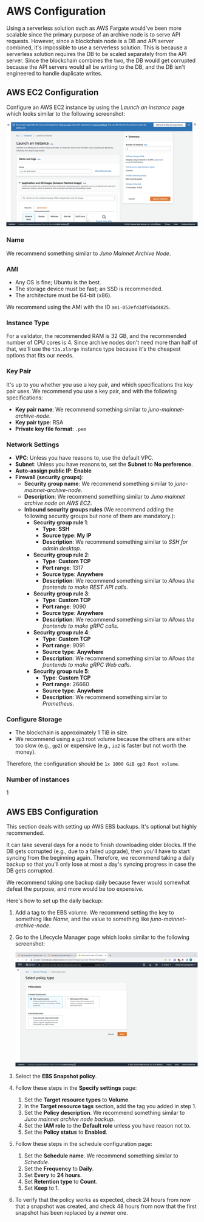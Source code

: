 # AWS Configuration

Using a serverless solution such as AWS Fargate would've been more scalable since the primary purpose of an archive node is to serve API requests. However, since a blockchain node is a DB and API server combined, it's impossible to use a serverless solution. This is because a serverless solution requires the DB to be scaled separately from the API server. Since the blockchain combines the two, the DB would get corrupted because the API servers would all be writing to the DB, and the DB isn't engineered to handle duplicate writes.

## AWS EC2 Configuration

Configure an AWS EC2 instance by using the _Launch an instance_ page which looks similar to the following screenshot:

![Launch an instance](launch-instance.png)

### Name

We recommend something similar to _Juno Mainnet Archive Node_.

### AMI

- Any OS is fine; Ubuntu is the best.
- The storage device must be fast; an SSD is recommended.
- The architecture must be 64-bit (x86).

We recommend using the AMI with the ID `ami-052efd3df9dad4825`.

### Instance Type

For a validator, the recommended RAM is 32 GB, and the recommended number of CPU cores is 4. Since archive nodes don't need more than half of that, we'll use the `t3a.xlarge` instance type because it's the cheapest options that fits our needs.

### Key Pair

It's up to you whether you use a key pair, and which specifications the key pair uses. We recommend you use a key pair, and with the following specifications:

- **Key pair name**: We recommend something similar to _juno-mainnet-archive-node_.
- **Key pair type**: RSA
- **Private key file format**: `.pem`

### Network Settings

- **VPC**: Unless you have reasons to, use the default VPC.
- **Subnet**: Unless you have reasons to, set the **Subnet** to **No preference**.
- **Auto-assign public IP**: **Enable**
- **Firewall (security groups)**:
    - **Security group name**: We recommend something similar to _juno-mainnet-archive-node_.
    - **Description**: We recommend something similar to _Juno mainnet archive node on AWS EC2_.
    - **Inbound security groups rules** (We recommend adding the following security groups but none of them are mandatory.):
        - **Security group rule 1**:
            - **Type**: **SSH**
            - **Source type**: **My IP**
            - **Description**: We recommend something similar to _SSH for admin desktop_.
        - **Security group rule 2**:
            - **Type**: **Custom TCP**
            - **Port range**: 1317
            - **Source type**: **Anywhere**
            - **Description**: We recommend something similar to _Allows the frontends to make REST API calls_.
        - **Security group rule 3**:
            - **Type**: **Custom TCP**
            - **Port range**: 9090
            - **Source type**: **Anywhere**
            - **Description**: We recommend something similar to _Allows the frontends to make gRPC calls_.
        - **Security group rule 4**:
            - **Type**: **Custom TCP**
            - **Port range**: 9091
            - **Source type**: **Anywhere**
            - **Description**: We recommend something similar to _Allows the frontends to make gRPC Web calls_.
        - **Security group rule 5**:
            - **Type**: **Custom TCP**
            - **Port range**: 26660
            - **Source type**: **Anywhere**
            - **Description**: We recommend something similar to _Prometheus_.

### Configure Storage

- The blockchain is approximately 1 TiB in size.
- We recommend using a `gp3` root volume because the others are either too slow (e.g., `gp2`) or expensive (e.g., `io2`
  is faster but not worth the money).

Therefore, the configuration should be `1x 1000 GiB gp3 Root volume`.

### Number of instances

1

## AWS EBS Configuration

This section deals with setting up AWS EBS backups. It's optional but highly recommended.

It can take several days for a node to finish downloading older blocks. If the DB gets corrupted (e.g., due to a failed upgrade), then you'll have to start syncing from the beginning again. Therefore, we recommend taking a daily backup so that you'll only lose at most a day's syncing progress in case the DB gets corrupted.

We recommend taking one backup daily because fewer would somewhat defeat the purpose, and more would be too expensive.

Here's how to set up the daily backup:

1. Add a tag to the EBS volume. We recommend setting the key to something like _Name_, and the value to something like _juno-mainnet-archive-node_.
2. Go to the Lifecycle Manager page which looks similar to the following screenshot:

   ![Lifecycle Manager](lifecycle-manager.png)
3. Select the **EBS Snapshot policy**.
4. Follow these steps in the **Specify settings** page:
    1. Set the **Target resource types** to **Volume**.
    2. In the **Target resource tags** section, add the tag you added in step 1.
    3. Set the **Policy description**. We recommend something similar to _Juno mainnet archive node backup_.
    4. Set the **IAM role** to the **Default role** unless you have reason not to.
    5. Set the **Policy status** to **Enabled**.
5. Follow these steps in the schedule configuration page:
    1. Set the **Schedule name**. We recommend something similar to _Schedule_.
    2. Set the **Frequency** to **Daily**.
    3. Set **Every** to **24 hours**.
    4. Set **Retention type** to **Count**.
    5. Set **Keep** to 1.
6. To verify that the policy works as expected, check 24 hours from now that a snapshot was created, and check 48 hours from now that the first snapshot has been replaced by a newer one.
